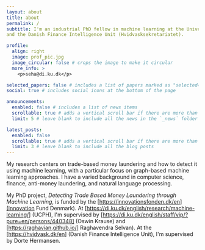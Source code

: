```yaml
---
layout: about
title: about
permalink: /
subtitle: I'm an industrial PhD fellow in machine learning at the University of Copenhagen
and the Danish Finance Intelligence Unit (Hvidvasksekretariatet).

profile:
  align: right
  image: prof_pic.jpg
  image_circular: false # crops the image to make it circular
  more_info: >
    <p>seha@di.ku.dk</p>

selected_papers: false # includes a list of papers marked as "selected={true}"
social: true # includes social icons at the bottom of the page

announcements:
  enabled: false # includes a list of news items
  scrollable: true # adds a vertical scroll bar if there are more than 3 news items
  limit: 5 # leave blank to include all the news in the `_news` folder

latest_posts:
  enabled: false
  scrollable: true # adds a vertical scroll bar if there are more than 3 new posts items
  limit: 3 # leave blank to include all the blog posts
---
```


My research centers on trade-based money laundering and how to detect it using machine learning, with a particular focus on graph-based machine learning approaches. I have a varied background in computer science, finance, anti-money laundering, and natural language processing. 

My PhD project, _Detecting Trade Based Money Laundering through Machine Learning_, is funded by the [https://innovationsfonden.dk/en](Innovation Fund Denmark). At [https://di.ku.dk/english/research/machine-learning/] (UCPH), I'm supervised by [https://di.ku.dk/english/staff/vip/?pure=en/persons/440348] (Oswin Krause) and [https://raghavian.github.io/] Raghavendra Selvan). At the [https://hvidvask.dk/en] (Danish Finance Intelligence Unit), I'm supervised by Dorte Hermansen. 
